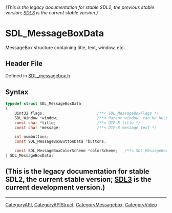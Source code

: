 ###### (This is the legacy documentation for stable SDL2, the previous stable version; [SDL3](https://wiki.libsdl.org/SDL3/) is the current stable version.)
# SDL_MessageBoxData

MessageBox structure containing title, text, window, etc.

## Header File

Defined in [SDL_messagebox.h](https://github.com/libsdl-org/SDL/blob/SDL2/include/SDL_messagebox.h)

## Syntax

```c
typedef struct SDL_MessageBoxData
{
    Uint32 flags;                       /**< SDL_MessageBoxFlags */
    SDL_Window *window;                 /**< Parent window, can be NULL */
    const char *title;                  /**< UTF-8 title */
    const char *message;                /**< UTF-8 message text */

    int numbuttons;
    const SDL_MessageBoxButtonData *buttons;

    const SDL_MessageBoxColorScheme *colorScheme;   /**< SDL_MessageBoxColorScheme, can be NULL to use system settings */
} SDL_MessageBoxData;
```

## (This is the legacy documentation for stable SDL2, the current stable version; [SDL3](https://wiki.libsdl.org/SDL3/) is the current development version.)



----
[CategoryAPI](CategoryAPI), [CategoryAPIStruct](CategoryAPIStruct), [CategoryMessagebox](CategoryMessagebox), [CategoryVideo](CategoryVideo)


